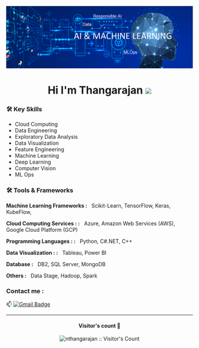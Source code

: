 <img src="https://raw.githubusercontent.com/nthangarajan/nthangarajan/master/banner.png">
<h1 align="center">Hi I'm Thangarajan <img src="https://media.giphy.com/media/hvRJCLFzcasrR4ia7z/giphy.gif" width="35"></h1>

### 🛠️ Key Skills
- Cloud Computing 
- Data Engineering
- Exploratory Data Analysis
- Data Visualization
- Feature Engineering
- Machine Learning
- Deep Learning
- Computer Vision 
- ML Ops

### 🛠️ Tools & Frameworks
<b> Machine Learning Frameworks :</b> &nbsp;
    Scikit-Learn, 
    TensorFlow, 
    Keras, 
    KubeFlow,
    
<b> Cloud Computing Services : :</b> &nbsp; 
    Azure, 
    Amazon Web Services (AWS), 
    Google Cloud Platform (GCP)

<b> Programming Languages : :</b> &nbsp;
    Python, 
    C#.NET, 
    C++

<b> Data Visualization : :</b> &nbsp;
  Tableau, 
  Power BI

<b> Database :</b> &nbsp;
  DB2, 
  SQL Server, 
  MongoDB

<b> Others :</b> &nbsp;
  Data Stage, 
  Hadoop, 
  Spark

### Contact me : 
📫 [![Gmail Badge](https://img.shields.io/badge/-nthangarajan@gmail.com-blue?style=flat-roundedrectangle&logo=Gmail&logoColor=white&link=mailto:nthangarajan@gmail.com)](nthangarajan@gmail.com)

---
<h4 align="center">Visitor's count 👀</h4>
<p align="center"><img src="https://profile-counter.glitch.me/{nthangarajan}/count.svg" alt="nthangarajan :: Visitor's Count" /></p>
<br/>

<!--
**nthangarajan/nthangarajan** is a ✨ _special_ ✨ repository because its `README.md` (this file) appears on your GitHub profile.

Here are some ideas to get you started:

- 🔭 I’m currently working on ...
- 🌱 I’m currently learning ...
- 👯 I’m looking to collaborate on ...
- 🤔 I’m looking for help with ...
- 💬 Ask me about ...
- 📫 How to reach me: ...
- 😄 Pronouns: ...
- ⚡ Fun fact: ...
-->
